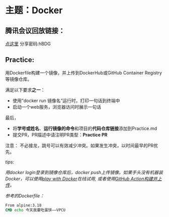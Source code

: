 # 主题：Docker

## 腾讯会议回放链接：
[点这里](https://meeting.tencent.com/user-center/shared-record-info?id=3fc4266f-fb03-4ab5-95b7-834462789495) 
分享密码:hBDG


## Practice:
用Dockerfile构建一个镜像，并上传到DockerHub或GitHub Container Registry等镜像仓库。

满足以下要求**之一**：

- 使用”docker run 镜像名”运行时，打印一句话到终端中
- 启动一个web服务，浏览器访问时展示一句话

最后，

- 将**学号或姓名**、**运行镜像的命令**和项目的**代码仓库链接**添加到Practice.md
- 提交PR，PR描述中请注明PR类型：**Practice PR**

注意： 不必接龙，跳号可以有效减少冲突。如果发生冲突，以时间最早的PR优先。

*tips:*

*用docker login登录到镜像仓库后，docker push上传镜像。如果手头没有机器装Docker，可以使用[play with Docker](https://labs.play-with-docker.com/)在线试用, 或者使用[GitHub Action构建并上传](https://docs.docker.com/build/ci/github-actions/)。*

*参考的Dockerfile：*

```dockerfile
From alpine:3.18
CMD echo 今天我要吃蛋饼——VPCU
```
